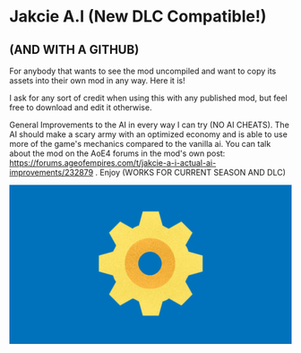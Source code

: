 # Jakcie A.I (New DLC Compatible!) 

## (AND WITH A GITHUB)

For anybody that wants to see the mod uncompiled and want to copy its assets into their own mod in any way. Here it is!

I ask for any sort of credit when using this with any published mod, but feel free to download and edit it otherwise.

General Improvements to the AI in every way I can try (NO AI CHEATS). The AI should make a scary army with an optimized economy and is able to use more of the game's mechanics compared to the vanilla ai. You can talk about the mod on the AoE4 forums in the mod's own post: https://forums.ageofempires.com/t/jakcie-a-i-actual-ai-improvements/232879 . Enjoy (WORKS FOR CURRENT SEASON AND DLC)


<img src="assets/mod.png">
